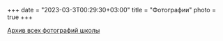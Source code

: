 
+++
date = "2023-03-3T00:29:30+03:00"
title = "Фотографии"
photo = true
+++


<a href="https://photos.app.goo.gl/LGzNhAaYvwLjHu3d7" target="_blank">Архив всех фотографий школы</a><br /><br />
